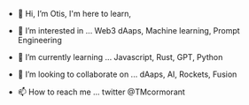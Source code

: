 - 👋 Hi, I’m Otis, I'm here to learn,
- 👀 I’m interested in ... Web3 dAaps, Machine learning, Prompt Engineering

- 🌱 I’m currently learning ... Javascript, Rust, GPT, Python  

- 💞️ I’m looking to collaborate on ... dAaps, AI, Rockets, Fusion 

- 📫 How to reach me ... twitter @TMcormorant
